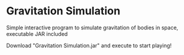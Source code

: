 Gravitation Simulation
======================

Simple interactive program to simulate gravitation of bodies in space, executable JAR included

Download "Gravitation Simulation.jar" and execute to start playing!
